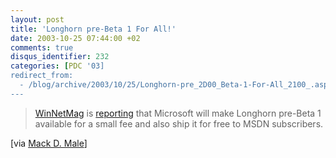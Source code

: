 ```yaml
---
layout: post
title: 'Longhorn pre-Beta 1 For All!'
date: 2003-10-25 07:44:00 +02
comments: true
disqus_identifier: 232
categories: [PDC '03]
redirect_from:
  - /blog/archive/2003/10/25/Longhorn-pre_2D00_Beta-1-For-All_2100_.aspx/
---
```


> [WinNetMag](http://www.winnetmag.com/) is [reporting](http://www.winnetmag.com/Article/ArticleID/40618/40618.html) that Microsoft will make Longhorn pre-Beta 1 available for a small fee and also ship it for free to MSDN subscribers.

[via [Mack D. Male](http://longhornblogs.com/mastermaq/posts/595.aspx)]

